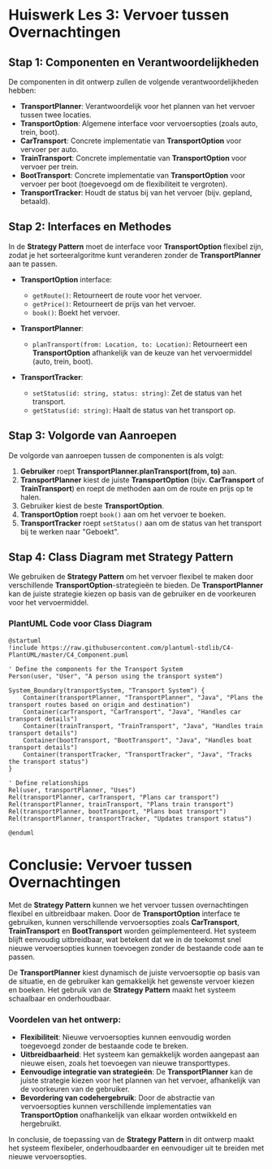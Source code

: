 # Huiswerk Les 3: Vervoer tussen Overnachtingen

## **Stap 1: Componenten en Verantwoordelijkheden**

De componenten in dit ontwerp zullen de volgende verantwoordelijkheden hebben:

- **TransportPlanner**: Verantwoordelijk voor het plannen van het vervoer tussen twee locaties.
- **TransportOption**: Algemene interface voor vervoersopties (zoals auto, trein, boot).
- **CarTransport**: Concrete implementatie van **TransportOption** voor vervoer per auto.
- **TrainTransport**: Concrete implementatie van **TransportOption** voor vervoer per trein.
- **BootTransport**: Concrete implementatie van **TransportOption** voor vervoer per boot (toegevoegd om de flexibiliteit te vergroten).
- **TransportTracker**: Houdt de status bij van het vervoer (bijv. gepland, betaald).

## **Stap 2: Interfaces en Methodes**

In de **Strategy Pattern** moet de interface voor **TransportOption** flexibel zijn, zodat je het sorteeralgoritme kunt veranderen zonder de **TransportPlanner** aan te passen.

- **TransportOption** interface:
    - `getRoute()`: Retourneert de route voor het vervoer.
    - `getPrice()`: Retourneert de prijs van het vervoer.
    - `book()`: Boekt het vervoer.

- **TransportPlanner**:
    - `planTransport(from: Location, to: Location)`: Retourneert een **TransportOption** afhankelijk van de keuze van het vervoermiddel (auto, trein, boot).

- **TransportTracker**:
    - `setStatus(id: string, status: string)`: Zet de status van het transport.
    - `getStatus(id: string)`: Haalt de status van het transport op.

## **Stap 3: Volgorde van Aanroepen**

De volgorde van aanroepen tussen de componenten is als volgt:

1. **Gebruiker** roept **TransportPlanner.planTransport(from, to)** aan.
2. **TransportPlanner** kiest de juiste **TransportOption** (bijv. **CarTransport** of **TrainTransport**) en roept de methoden aan om de route en prijs op te halen.
3. Gebruiker kiest de beste **TransportOption**.
4. **TransportOption** roept `book()` aan om het vervoer te boeken.
5. **TransportTracker** roept `setStatus()` aan om de status van het transport bij te werken naar "Geboekt".

## **Stap 4: Class Diagram met Strategy Pattern**

We gebruiken de **Strategy Pattern** om het vervoer flexibel te maken door verschillende **TransportOption**-strategieën te bieden. De **TransportPlanner** kan de juiste strategie kiezen op basis van de gebruiker en de voorkeuren voor het vervoermiddel.

### PlantUML Code voor Class Diagram

```plantuml
@startuml
!include https://raw.githubusercontent.com/plantuml-stdlib/C4-PlantUML/master/C4_Component.puml

' Define the components for the Transport System
Person(user, "User", "A person using the transport system")

System_Boundary(transportSystem, "Transport System") {
    Container(transportPlanner, "TransportPlanner", "Java", "Plans the transport routes based on origin and destination")
    Container(carTransport, "CarTransport", "Java", "Handles car transport details")
    Container(trainTransport, "TrainTransport", "Java", "Handles train transport details")
    Container(bootTransport, "BootTransport", "Java", "Handles boat transport details")
    Container(transportTracker, "TransportTracker", "Java", "Tracks the transport status")
}

' Define relationships
Rel(user, transportPlanner, "Uses")
Rel(transportPlanner, carTransport, "Plans car transport")
Rel(transportPlanner, trainTransport, "Plans train transport")
Rel(transportPlanner, bootTransport, "Plans boat transport")
Rel(transportPlanner, transportTracker, "Updates transport status")

@enduml

```

# Conclusie: Vervoer tussen Overnachtingen

Met de **Strategy Pattern** kunnen we het vervoer tussen overnachtingen flexibel en uitbreidbaar maken. Door de **TransportOption** interface te gebruiken, kunnen verschillende vervoersopties zoals **CarTransport**, **TrainTransport** en **BootTransport** worden geïmplementeerd. Het systeem blijft eenvoudig uitbreidbaar, wat betekent dat we in de toekomst snel nieuwe vervoersopties kunnen toevoegen zonder de bestaande code aan te passen.

De **TransportPlanner** kiest dynamisch de juiste vervoersoptie op basis van de situatie, en de gebruiker kan gemakkelijk het gewenste vervoer kiezen en boeken. Het gebruik van de **Strategy Pattern** maakt het systeem schaalbaar en onderhoudbaar.

### Voordelen van het ontwerp:
- **Flexibiliteit**: Nieuwe vervoersopties kunnen eenvoudig worden toegevoegd zonder de bestaande code te breken.
- **Uitbreidbaarheid**: Het systeem kan gemakkelijk worden aangepast aan nieuwe eisen, zoals het toevoegen van nieuwe transporttypes.
- **Eenvoudige integratie van strategieën**: De **TransportPlanner** kan de juiste strategie kiezen voor het plannen van het vervoer, afhankelijk van de voorkeuren van de gebruiker.
- **Bevordering van codehergebruik**: Door de abstractie van vervoersopties kunnen verschillende implementaties van **TransportOption** onafhankelijk van elkaar worden ontwikkeld en hergebruikt.

In conclusie, de toepassing van de **Strategy Pattern** in dit ontwerp maakt het systeem flexibeler, onderhoudbaarder en eenvoudiger uit te breiden met nieuwe vervoersopties.
